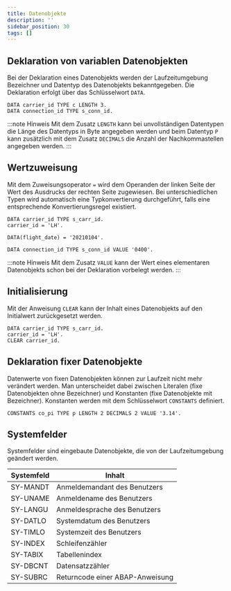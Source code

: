```yaml
---
title: Datenobjekte
description: ''
sidebar_position: 30
tags: []
---
```


## Deklaration von variablen Datenobjekten
Bei der Deklaration eines Datenobjekts werden der Laufzeitumgebung Bezeichner und Datentyp des Datenobjekts bekanntgegeben. Die Deklaration erfolgt über das Schlüsselwort `DATA`.

```abap
DATA carrier_id TYPE c LENGTH 3.
DATA connection_id TYPE s_conn_id.
```

:::note Hinweis
Mit dem Zusatz `LENGTH` kann bei unvollständigen Datentypen die Länge des Datentyps in Byte angegeben werden und beim Datentyp `P` kann zusätzlich mit dem Zusatz `DECIMALS` die Anzahl der Nachkommastellen angegeben werden.
:::

## Wertzuweisung
Mit dem Zuweisungsoperator `=` wird dem Operanden der linken Seite der Wert des Ausdrucks der rechten Seite zugewiesen. Bei unterschiedlichen Typen wird automatisch eine Typkonvertierung durchgeführt, falls eine entsprechende Konvertierungsregel existiert.

```abap
DATA carrier_id TYPE s_carr_id.
carrier_id = 'LH'.

DATA(flight_date) = '20210104'.

DATA connection_id TYPE s_conn_id VALUE '0400'.
```

:::note Hinweis
Mit dem Zusatz `VALUE` kann der Wert eines elementaren Datenobjekts schon bei der Deklaration vorbelegt werden.
:::

## Initialisierung
Mit der Anweisung `CLEAR` kann der Inhalt eines Datenobjekts auf den Initialwert zurückgesetzt werden.

```abap
DATA carrier_id TYPE s_carr_id.
carrier_id = 'LH'.
CLEAR carrier_id.
```

## Deklaration fixer Datenobjekte
Datenwerte von fixen Datenobjekten können zur Laufzeit nicht mehr verändert werden. Man unterscheidet dabei zwischen Literalen (fixe Datenobjekten ohne Bezeichner) und Konstanten (fixe Datenobjekte mit Bezeichner). Konstanten werden mit dem Schlüsselwort 
`CONSTANTS` definiert.

```abap
CONSTANTS co_pi TYPE p LENGTH 2 DECIMALS 2 VALUE '3.14'.
```

## Systemfelder
Systemfelder sind eingebaute Datenobjekte, die von der Laufzeitumgebung geändert werden.

| Systemfeld | Inhalt                          |
| ---------- | ------------------------------- |
| SY-MANDT   | Anmeldemandant des Benutzers    |
| SY-UNAME   | Anmeldename des Benutzers       |
| SY-LANGU   | Anmeldesprache des Benutzers    |
| SY-DATLO   | Systemdatum des Benutzers       |
| SY-TIMLO   | Systemzeit des Benutzers        |
| SY-INDEX   | Schleifenzähler                 |
| SY-TABIX   | Tabellenindex                   |
| SY-DBCNT   | Datensatzzähler                 |
| SY-SUBRC   | Returncode einer ABAP-Anweisung |
